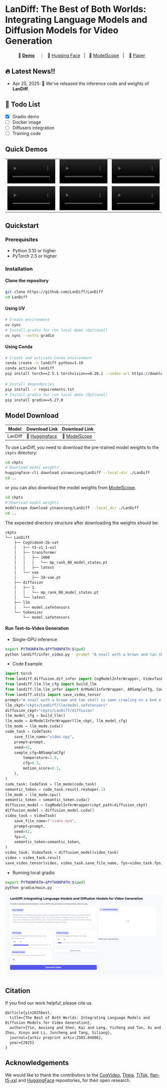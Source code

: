 # LanDiff: The Best of Both Worlds: Integrating Language Models and Diffusion Models for Video Generation

<p align="center">
    💜 <a href="https://landiff.github.io/"><b>Demo</b></a> &nbsp&nbsp ｜ &nbsp&nbsp🤗 <a href="https://huggingface.co/yinaoxiong/LanDiff">Hugging Face</a>&nbsp&nbsp | &nbsp&nbsp🤖 <a href="https://www.modelscope.cn/models/yinaoxiong/LanDiff">ModelScope</a>&nbsp&nbsp | &nbsp&nbsp 📑 <a href="https://arxiv.org/abs/2503.04606">Paper</a> &nbsp&nbsp 
<br>


## 🔥 Latest News!!
* Apr 25, 2025: 👋 We've released the inference code and weights of **LanDiff**.

## 📑 Todo List
- [x] Gradio demo
- [ ] Docker image
- [ ] Diffusers integration
- [ ] Training code

## Quick Demos

<table class="center">
    <tr>
    <td><video src="https://github.com/user-attachments/assets/f15c7d1d-254c-48bd-800e-6e180aebb6be" width="100%" controls autoplay loop></video></td>
    <td><video src="https://github.com/user-attachments/assets/c3e405f3-3dde-4abe-ad66-b3db0d58f5c4" width="100%" controls autoplay loop></video></td>
    <td><video src="https://github.com/user-attachments/assets/28761df1-8424-43c2-9bd9-f34400b1f2c5" width="100%" controls autoplay loop></video></td>
    </tr>
    <tr>
    <td><video src="https://github.com/user-attachments/assets/08dfc0b9-09da-4b87-ad0e-5686b1320d52" width="100%" controls autoplay loop></video></td>
    <td><video src="https://github.com/user-attachments/assets/4e4630bc-047d-494e-9486-b3f2f3b20dd7" width="100%" controls autoplay loop></video></td>
    <td><video src="https://github.com/user-attachments/assets/a63ab652-0cad-4445-9298-16abd00725ad" width="100%" controls autoplay loop></video></td>
    </tr>
</table>

## Quickstart

### Prerequisites
- Python 3.10 or higher
- PyTorch 2.5 or higher

### Installation
#### Clone the repository
```bash
git clone https://github.com/LanDiff/LanDiff
cd LanDiff
```
#### Using UV
```bash
# Create environment
uv sync
# Install gradio for run local demo (Optional)
uv sync --extra gradio
```
#### Using Conda
```bash
# Create and activate Conda environment
conda create -n landiff python=3.10
conda activate landiff
pip install torch==2.5.1 torchvision==0.20.1 --index-url https://download.pytorch.org/whl/cu121

# Install dependencies
pip install -r requirements.txt
# Install gradio for run local demo (Optional)
pip install gradio==5.27.0
```

## Model Download

| Model       | Download Link                                                                                                                                       |           Download Link               |
|--------------|-----------------------------------------------------------------------------------------------------------------------------------------------------|-------------------------------|
| LanDiff      | 🤗 [Huggingface](https://huggingface.co/yinaoxiong/LanDiff)               | 🤖 [ModelScope](https://www.modelscope.cn/models/yinaoxiong/LanDiff)

To use LanDiff, you need to download the pre-trained model weights to the `ckpts` directory:

```bash
cd ckpts
# Download model weights
huggingface-cli download yinaoxiong/LanDiff --local-dir ./LanDiff
cd ..
```
or you can also download the model weights from [ModelScope](https://www.modelscope.cn/models/yinaoxiong/LanDiff).

```bash
cd ckpts
# Download model weights
modelscope download yinaoxiong/LanDiff --local_dir ./LanDiff
cd ..
```

The expected directory structure after downloading the weights should be:

```
ckpts
└── LanDiff
    ├── CogVideoX-2b-sat
    │   ├── t5-v1_1-xxl
    │   ├── transformer
    │   │   ├── 1000
    │   │   │   └── mp_rank_00_model_states.pt
    │   │   ├── latest
    │   └── vae
    │       ├── 3d-vae.pt
    ├── diffusion
    │   ├── 1
    │   │   └── mp_rank_00_model_states.pt
    │   └── latest
    ├── llm
    │   └── model.safetensors
    └── tokenizer
        └── model.safetensors
```

#### Run Text-to-Video Generation

- Single-GPU inference
```bash
export PYTHONPATH=$PYTHONPATH:$(pwd)
python landiff/infer_video.py --prompt "A snail with a brown and tan shell is seen crawling on a bed of green moss. The snail's body is grayish-brown, and it has two prominent tentacles extended forward. The environment suggests a natural, outdoor setting with a focus on the snail's movement across the mossy surface."
```

- Code Example
``` python
import torch
from landiff.diffusion.dif_infer import CogModelInferWrapper, VideoTask
from landiff.llm.llm_cfg import build_llm
from landiff.llm.llm_infer import ArModelInferWrapper, ARSampleCfg, CodeTask
from landiff.utils import save_video_tensor
prompt="A snail with a brown and tan shell is seen crawling on a bed of green moss. The snail's body is grayish-brown, and it has two prominent tentacles extended forward. The environment suggests a natural, outdoor setting with a focus on the snail's movement across the mossy surface."
llm_ckpt="ckpts/LanDiff/llm/model.safetensors"
diffusion_ckpt="ckpts/LanDiff/diffusion"
llm_model_cfg = build_llm()
llm_mode = ArModelInferWrapper(llm_ckpt, llm_model_cfg)
llm_mode = llm_mode.cuda()
code_task = CodeTask(
    save_file_name="video.npy",
    prompt=prompt,
    seed=42,
    sample_cfg=ARSampleCfg(
        temperature=1.0,
        cfg=6.5,
        motion_score=0.1,
    ),
)
code_task: CodeTask = llm_mode(code_task)
semantic_token = code_task.result.reshape(-1)
llm_mode = llm_mode.cpu()
semantic_token = semantic_token.cuda()
diffusion_model = CogModelInferWrapper(ckpt_path=diffusion_ckpt)
diffusion_model = diffusion_model.cuda()
video_task = VideoTask(
    save_file_name=f"video.mp4",
    prompt=prompt,
    seed=42,
    fps=8,
    semantic_token=semantic_token,
)
video_task: VideoTask = diffusion_model(video_task)
video = video_task.result
save_video_tensor(video, video_task.save_file_name, fps=video_task.fps)
```
- Running local gradio

```bash
export PYTHONPATH=$PYTHONPATH:$(pwd)
python gradio/main.py
```
![webdemo](assets/webdemo.png)

## Citation
If you find our work helpful, please cite us.

```
@article{yin2025best,
  title={The Best of Both Worlds: Integrating Language Models and Diffusion Models for Video Generation},
  author={Yin, Aoxiong and Shen, Kai and Leng, Yichong and Tan, Xu and Zhou, Xinyu and Li, Juncheng and Tang, Siliang},
  journal={arXiv preprint arXiv:2503.04606},
  year={2025}
}
```

## Acknowledgements

We would like to thank the contributors to the [CogVideo](https://github.com/THUDM/CogVideo), [Theia](https://github.com/bdaiinstitute/theia), [TiTok](https://github.com/bytedance/1d-tokenizer), [flan-t5-xxl](https://huggingface.co/google/flan-t5-xxl) and [HuggingFace](https://huggingface.co) repositories, for their open research.